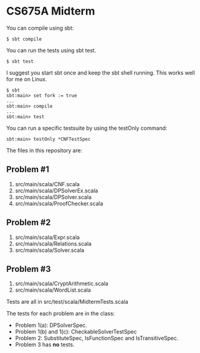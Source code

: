 CS675A Midterm
==============

You can compile using sbt:

    $ sbt compile


You can run the tests using sbt test.

    $ sbt test

I suggest you start sbt once and keep the sbt shell running. This works well for me on Linux.

    $ sbt
    sbt:main> set fork := true
    ...
    sbt:main> compile
    ...
    sbt:main> test

You can run a specific testsuite by using the testOnly command:

    sbt:main> testOnly *CNFTestSpec

The files in this repository are:

Problem #1
----------
1. src/main/scala/CNF.scala
2. src/main/scala/DPSolverEx.scala
3. src/main/scala/DPSolver.scala
4. src/main/scala/ProofChecker.scala

Problem #2
----------
1. src/main/scala/Expr.scala
2. src/main/scala/Relations.scala
3. src/main/scala/Solver.scala

Problem #3
----------
1. src/main/scala/CryptArithmetic.scala
3. src/main/scala/WordList.scala

Tests are all in src/test/scala/MidtermTests.scala

The tests for each problem are in the class:

* Problem 1(a): DPSolverSpec.
* Problem 1(b) and 1(c): CheckableSolverTestSpec
* Problem 2: SubstituteSpec, IsFunctionSpec and IsTransitiveSpec.
* Problem 3 has **no** tests.
